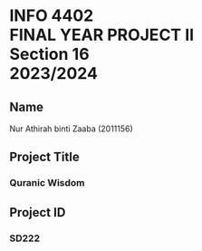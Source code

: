 # INFO 4402 <br> FINAL YEAR PROJECT II <br>Section 16 <br> 2023/2024</br> 

## Name
Nur Athirah binti Zaaba (2011156)

## Project Title 
### Quranic Wisdom

## Project ID
### SD222
